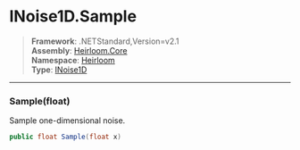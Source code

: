 # INoise1D.Sample

> **Framework**: .NETStandard,Version=v2.1  
> **Assembly**: [Heirloom.Core][0]  
> **Namespace**: [Heirloom][0]  
> **Type**: [INoise1D][1]

--------------------------------------------------------------------------------

### Sample(float)

Sample one-dimensional noise.

```cs
public float Sample(float x)
```

[0]: ../Heirloom.Core.md
[1]: Heirloom.INoise1D.md
